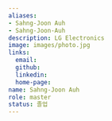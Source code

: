 ```yaml
---
aliases:
- Sahng-Joon Auh
- Sahng-Joon-Auh
description: LG Electronics
image: images/photo.jpg
links:
  email: 
  github: 
  linkedin: 
  home-page: 
name: Sahng-Joon Auh
role: master
status: 졸업
---
```

